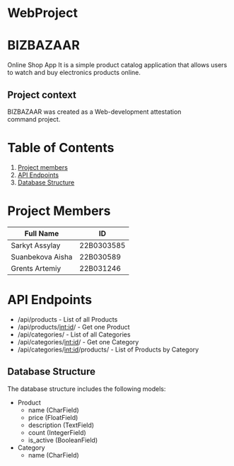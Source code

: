 # WebProject

# BIZBAZAAR
Online Shop App
It is a simple product catalog application that allows users to watch and buy electronics products online.

## Project context
BIZBAZAAR was created as a Web-development attestation command project.

# Table of Contents
1. [Project members](#project-members)
2. [API Endpoints](#api-endpoints)
3. [Database Structure](#database-structure)


# Project Members
| Full Name | ID |
|------------|-------------|
| Sarkyt Assylay   | 22B0303585    |
| Suanbekova Aisha  | 22B030589    |
| Grents Artemiy  | 22B031246    |

# API Endpoints
- /api/products - List of all Products
- /api/products/<int:id>/ - Get one Product
- /api/categories/ - List of all Categories
- /api/categories/<int:id>/ - Get one Category
- /api/categories/<int:id>/products/ - List of Products by Category

## Database Structure
The database structure includes the following models:
- Product
  - name (CharField)
  - price (FloatField)
  - description (TextField)
  - count (IntegerField)
  - is_active (BooleanField)
- Category
  - name (CharField)
